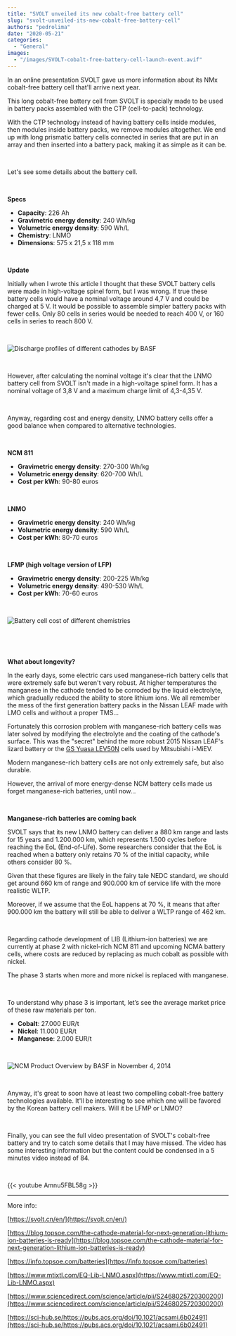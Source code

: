 ```yaml
---
title: "SVOLT unveiled its new cobalt-free battery cell"
slug: "svolt-unveiled-its-new-cobalt-free-battery-cell"
authors: "pedrolima"
date: "2020-05-21"
categories:
  - "General"
images:
  - "/images/SVOLT-cobalt-free-battery-cell-launch-event.avif"
---
```


In an online presentation SVOLT gave us more information about its NMx cobalt-free battery cell that'll arrive next year.

This long cobalt-free battery cell from SVOLT is specially made to be used in battery packs assembled with the CTP (cell-to-pack) technology.

With the CTP technology instead of having battery cells inside modules, then modules inside battery packs, we remove modules altogether. We end up with long prismatic battery cells connected in series that are put in an array and then inserted into a battery pack, making it as simple as it can be.

 

Let's see some details about the battery cell.

 

**Specs**

- **Capacity**: 226 Ah
- **Gravimetric energy density**: 240 Wh/kg
- **Volumetric energy density**: 590 Wh/L
- **Chemistry**: LNMO
- **Dimensions**: 575 x 21,5 x 118 mm

 

**Update**

Initially when I wrote this article I thought that these SVOLT battery cells were made in high-voltage spinel form, but I was wrong. If true these battery cells would have a nominal voltage around 4,7 V and could be charged at 5 V. It would be possible to assemble simpler battery packs with fewer cells. Only 80 cells in series would be needed to reach 400 V, or 160 cells in series to reach 800 V.

 

![Discharge profiles of different cathodes by BASF](images/Discharge-profiles-of-different-cathodes-by-BASF.avif)

 

However, after calculating the nominal voltage it's clear that the LNMO battery cell from SVOLT isn't made in a high-voltage spinel form. It has a nominal voltage of 3,8 V and a maximum charge limit of 4,3-4,35 V.

 

Anyway, regarding cost and energy density, LNMO battery cells offer a good balance when compared to alternative technologies.

 

**NCM 811**

- **Gravimetric energy density**: 270-300 Wh/kg
- **Volumetric energy density**: 620-700 Wh/L
- **Cost per kWh**: 90-80 euros

 

**LNMO**

- **Gravimetric energy density**: 240 Wh/kg
- **Volumetric energy density**: 590 Wh/L
- **Cost per kWh**: 80-70 euros

 

**LFMP (high voltage version of LFP)**

- **Gravimetric energy density**: 200-225 Wh/kg
- **Volumetric energy density**: 490-530 Wh/L
- **Cost per kWh**: 70-60 euros

 

![Battery cell cost of different chemistries](images/Battery-cell-cost-of-different-chemistries.avif)

 

 

**What about longevity?**

In the early days, some electric cars used manganese-rich battery cells that were extremely safe but weren't very robust. At higher temperatures the manganese in the cathode tended to be corroded by the liquid electrolyte, which gradually reduced the ability to store lithium ions. We all remember the mess of the first generation battery packs in the Nissan LEAF made with LMO cells and without a proper TMS...

Fortunately this corrosion problem with manganese-rich battery cells was later solved by modifying the electrolyte and the coating of the cathode's surface. This was the "secret" behind the more robust 2015 Nissan LEAF's lizard battery or the [GS Yuasa LEV50N](/2015/11/04/gs-yuasas-improved-cells-lev50-vs-lev50n/) cells used by Mitsubishi i-MiEV.

Modern manganese-rich battery cells are not only extremely safe, but also durable.

However, the arrival of more energy-dense NCM battery cells made us forget manganese-rich batteries, until now...

 

**Manganese-rich batteries are coming back**

SVOLT says that its new LNMO battery can deliver a 880 km range and lasts for 15 years and 1.200.000 km, which represents 1.500 cycles before reaching the EoL (End-of-Life). Some researchers consider that the EoL is reached when a battery only retains 70 % of the initial capacity, while others consider 80 %.

Given that these figures are likely in the fairy tale NEDC standard, we should get around 660 km of range and 900.000 km of service life with the more realistic WLTP.

Moreover, if we assume that the EoL happens at 70 %, it means that after 900.000 km the battery will still be able to deliver a WLTP range of 462 km.

 

Regarding cathode development of LIB (Lithium-ion batteries) we are currently at phase 2 with nickel-rich NCM 811 and upcoming NCMA battery cells, where costs are reduced by replacing as much cobalt as possible with nickel.

The phase 3 starts when more and more nickel is replaced with manganese.

 

To understand why phase 3 is important, let’s see the average market price of these raw materials per ton.

- **Cobalt**: 27.000 EUR/t
- **Nickel**: 11.000 EUR/t
- **Manganese**: 2.000 EUR/t

 

![NCM Product Overview by BASF in November 4, 2014](images/ncm-product-overview-by-basf-in-november-4-2014.avif)

 

Anyway, it's great to soon have at least two compelling cobalt-free battery technologies available. It'll be interesting to see which one will be favored by the Korean battery cell makers. Will it be LFMP or LNMO?

 

Finally, you can see the full video presentation of SVOLT's cobalt-free battery and try to catch some details that I may have missed. The video has some interesting information but the content could be condensed in a 5 minutes video instead of 84.

 

{{< youtube Amnu5FBL58g >}}

---

More info:

[https://svolt.cn/en/](https://svolt.cn/en/)

[https://blog.topsoe.com/the-cathode-material-for-next-generation-lithium-ion-batteries-is-ready](https://blog.topsoe.com/the-cathode-material-for-next-generation-lithium-ion-batteries-is-ready)

[https://info.topsoe.com/batteries](https://info.topsoe.com/batteries)

[https://www.mtixtl.com/EQ-Lib-LNMO.aspx](https://www.mtixtl.com/EQ-Lib-LNMO.aspx)

[https://www.sciencedirect.com/science/article/pii/S2468025720300200](https://www.sciencedirect.com/science/article/pii/S2468025720300200)

[https://sci-hub.se/https://pubs.acs.org/doi/10.1021/acsami.6b02491](https://sci-hub.se/https://pubs.acs.org/doi/10.1021/acsami.6b02491)

